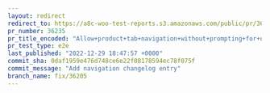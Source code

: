 ```yaml
---
layout: redirect
redirect_to: https://a8c-woo-test-reports.s3.amazonaws.com/public/pr/36235/e2e/index.html
pr_number: 36235
pr_title_encoded: "Allow+product+tab+navigation+without+prompting+for+unsaved+changes"
pr_test_type: e2e
last_published: "2022-12-29 18:47:57 +0000"
commit_sha: 0daf1959e476d748ce6e22f08178594ec78f075f
commit_message: "Add navigation changelog entry"
branch_name: fix/36205
---
```

